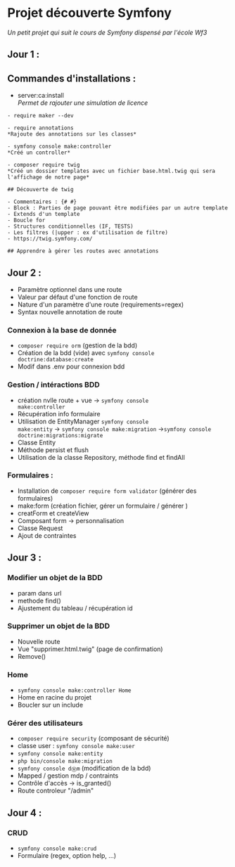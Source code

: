   # Projet découverte Symfony
  *Un petit projet qui suit le cours de Symfony dispensé par l'école Wf3*

  ## Jour 1 :

  ## Commandes d'installations : 
  
   - server:ca:install<br>
    *Permet de rajouter une simulation de licence*

    - require maker --dev

    - require annotations
    *Rajoute des annotations sur les classes*

    - symfony console make:controller
    *Créé un controller*

    - composer require twig 
    *Créé un dossier templates avec un fichier base.html.twig qui sera l'affichage de notre page*

    ## Découverte de twig

    - Commentaires : {# #}
    - Block : Parties de page pouvant être modifiées par un autre template
    - Extends d'un template
    - Boucle for
    - Structures conditionnelles (IF, TESTS)
    - Les filtres (|upper : ex d'utilisation de filtre)
    - https://twig.symfony.com/ 

    ## Apprendre à gérer les routes avec annotations

## Jour 2 :

- Paramètre optionnel dans une route
- Valeur par défaut d'une fonction de route
- Nature d'un paramètre d'une route (requirements=regex)
- Syntax nouvelle annotation de route

### Connexion à la base de donnée

- <code>composer require orm</code> (gestion de la bdd)
- Création de la bdd (vide) avec <code>symfony console doctrine:database:create</code>
- Modif dans .env pour connexion bdd

### Gestion / intéractions BDD
- création nvlle route + vue -> <code>symfony console make:controller</code>
- Récupération info formulaire
- Utilisation de EntityManager <code>symfony console make:entity</code>
  -> <code>symfony console make:migration</code>
    -><code>symfony console doctrine:migrations:migrate</code>
- Classe Entity 
- Méthode persist et flush
- Utilisation de la classe Repository, méthode find et findAll

### Formulaires :

- Installation de <code>composer require form validator</code> (générer des formulaires)
- make:form (création fichier, gérer un formulaire / générer )
- creatForm et createView 
- Composant form -> personnalisation
- Classe Request 
- Ajout de contraintes

## Jour 3 :

### Modifier un objet de la BDD
- param dans url
- methode find() 
- Ajustement du tableau / récupération id

### Supprimer un objet de la BDD
- Nouvelle route
- Vue "supprimer.html.twig" (page de confirmation)
- Remove()

### Home

- <code>symfony console make:controller Home</code>
- Home en racine du projet
- Boucler sur un include

### Gérer des utilisateurs

- <code>composer require security</code> (composant de sécurité)
- classe user  : <code>symfony console make:user</code>
- <code>symfony console make:entity</code>
- <code>php bin/console make:migration</code>
- <code>symfony console d:m:m</code> (modification de la bdd)
- Mapped / gestion mdp / contraints
- Contrôle d'accès -> is_granted()
- Route controleur "/admin" 

## Jour 4 : 

### CRUD

- <code>symfony console make:crud</code>
- Formulaire (regex, option help, ...)